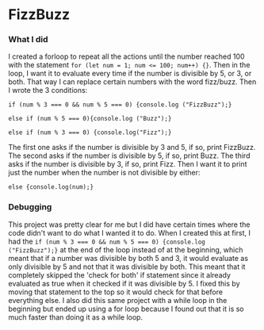 # FizzBuzz


### What I did

I created a forloop to repeat all the actions until the number reached 100 with the statement `for (let num = 1; num <= 100; num++) {}`. Then in the loop, I want it to evaluate every time if the number is divisible by 5, or 3, or both. That way I can replace certain numbers with the word fizz/buzz. Then I wrote the 3 conditions: 

`if (num % 3 === 0 && num % 5 === 0) {console.log ("FizzBuzz");}`

`else if (num % 5 === 0){console.log ("Buzz");}`

`else if (num % 3 === 0) {console.log("Fizz");}`

The first one asks if the number is divisible by 3 and 5, if so, print FizzBuzz. The second asks if the number is divisible by 5, if so, print Buzz. The third asks if the number is divisible by 3, if so, print Fizz. Then I want it to print just the number when the number is not divisible by either:

`else {console.log(num);}`

### Debugging

This project was pretty clear for me but I did have certain times where the code didn't want to do what I wanted it to do. When I created this at first, I had the `if (num % 3 === 0 && num % 5 === 0) {console.log ("FizzBuzz");}` at the end of the loop instead of at the beginning, which meant that if a number was divisible by both 5 and 3, it would evaluate as only divisible by 5 and not that it was divisible by both. This meant that it completely skipped the 'check for both' if statement since it already evaluated as true when it checked if it was divisible by 5. I fixed this by moving that statement to the top so it would check for that before everything else. I also did this same project with a while loop in the beginning but ended up using a for loop because I found out that it is so much faster than doing it as a while loop.